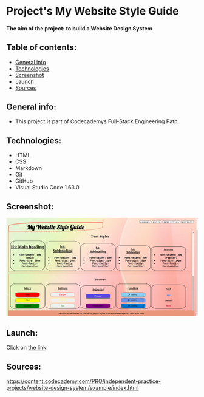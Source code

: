 # Project's My Website Style Guide
#### The aim of the project: to build a Website Design System
## Table of contents:
* [General info](#general-info)
* [Technologies](#technologies)
* [Screenshot](#screenshot)
* [Launch](#launch)
* [Sources](#sources)

## General info:
* This project is part of Codecademys Full-Stack Engineering Path.

## Technologies:
* HTML
* CSS
* Markdown
* Git
* GitHub
* Visual Studio Code 1.63.0

## Screenshot:
![Program Output](./images/styleGuide.png "Program output")

## Launch:
Click on [the link](https://20dom21.github.io/websiteDesignSystem/).

## Sources:
https://content.codecademy.com/PRO/independent-practice-projects/website-design-system/example/index.html

